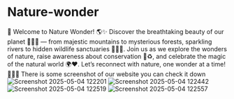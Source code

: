 # Nature-wonder
🌿 Welcome to Nature Wonder! 🌎✨
Discover the breathtaking beauty of our planet 🌄🌊🌳 — from majestic mountains to mysterious forests, sparkling rivers to hidden wildlife sanctuaries 🐘🦜🌺.
Join us as we explore the wonders of nature, raise awareness about conservation 🌱♻️, and celebrate the magic of the natural world 🌍❤️.
Let’s reconnect with nature, one wonder at a time! 🌈🦋🌲
There is some screenshot of our website you can check it down
![Screenshot 2025-05-04 122201](https://github.com/user-attachments/assets/e1bd4ca5-a50d-4b41-bcd9-c6ce6b04a596)
![Screenshot 2025-05-04 122442](https://github.com/user-attachments/assets/dea32d8a-f5aa-4a5a-b659-48fc9def86b0)
![Screenshot 2025-05-04 122519](https://github.com/user-attachments/assets/f2f2c36d-688f-4454-9109-5795f22b63a9)
![Screenshot 2025-05-04 122557](https://github.com/user-attachments/assets/2e941c2b-eca2-478f-8752-f9b3e075e8b1)
